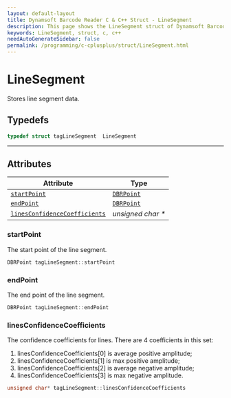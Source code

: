 ```yaml
---
layout: default-layout
title: Dynamsoft Barcode Reader C & C++ Struct - LineSegment
description: This page shows the LineSegment struct of Dynamsoft Barcode Reader for C & C++ Language.
keywords: LineSegment, struct, c, c++
needAutoGenerateSidebar: false
permalink: /programming/c-cplusplus/struct/LineSegment.html
---
```



# LineSegment
Stores line segment data.

## Typedefs

```cpp
typedef struct tagLineSegment  LineSegment
```  
  
---
  

## Attributes
  
| Attribute | Type |
|---------- | ---- |
| [`startPoint`](#startpoint) | [`DBRPoint`](DBRPoint.md) |
| [`endPoint`](#endpoint) | [`DBRPoint`](DBRPoint.md) |
| [`linesConfidenceCoefficients`](#linesconfidencecoefficients) | *unsigned char \** |

### startPoint
The start point of the line segment.   
```cpp
DBRPoint tagLineSegment::startPoint
```

### endPoint
The end point of the line segment.
```cpp
DBRPoint tagLineSegment::endPoint
```

### linesConfidenceCoefficients
The confidence coefficients for lines. There are 4 coefficients in this set:  
1. linesConfidenceCoefficients\[0\] is average positive amplitude;   
2. linesConfidenceCoefficients\[1\] is max positive amplitude; 
3. linesConfidenceCoefficients\[2\] is average negative amplitude;   
4. linesConfidenceCoefficients\[3\] is max negative amplitude.
```cpp
unsigned char* tagLineSegment::linesConfidenceCoefficients
```
